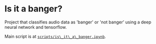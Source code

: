# Is it a banger?

Project that classifies audio data as 'banger' or 'not banger' using a deep neural network and tensorflow.

Main script is at [`scripts/is\_it\_a\_banger.ipynb`](https://github.com/ddervs/is_it_a_banger/blob/master/scripts/is_it_a_banger.ipynb). 
